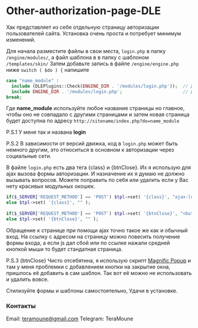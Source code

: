 # Other-authorization-page-DLE
Хак представляет из себя отдельную страницу авторизации пользователей сайта.
Установка очень проста и потребует минимум изменений.

Для начала разместите файлы в свои места, `login.php` в папку `/engine/modules/`, а файл шаблона в в папку с шаблоном `/templates/skin/`
Затем добавьте запись в файле `/engine/engine.php` ниже `switch ( $do ) {` напишите

```php
case "name_module" :
  include (DLEPlugins::Check(ENGINE_DIR . '/modules/login.php'));  // Для версий движка 13 и выше.
  include ENGINE_DIR . '/modules/login.php';                       // Для версии движка ниже 13.
break;
```
Где **name_module** используйте любое название страницы но главное, чтобы оно не совпадало с другими страницами 
и затем новая страница будет доступна по адресу `http://sitename/index.php?do=name_module`

P.S.1 У меня так и названа **login**

P.S.2 В зависимости от версий движка, код в `login.php` может быть немного другим, это относиться в основном к авторизации через социальные сети.

В файле `login.php` есть два тега {class} и {btnClose}. Их я использую для ajax вызова формы авторизации. 
И назначение их я думаю не должно вызывать вопросов. Можете поправить по себя или удалить если у Вас нету красивых модульных окошек.

```php
if($_SERVER['REQUEST_METHOD'] == 'POST') $tpl->set( '{class}', "ajax-login" );
else $tpl->set( '{class}', "" );
	
if($_SERVER['REQUEST_METHOD'] == 'POST') $tpl->set( '{btnClose}', "<button type=\"button\" class=\"mfp-close\">×</button>" );
else $tpl->set( '{btnClose}', "" );
```
Обращение к странице при помощи ajax точно такое же как и обычный вход. На ссылку с адресом на страницу можно повесить получение формы входа, а если js дал сбой или по ссылке нажали средней кнопкой мыши то будет стандатная страница.

P.S.3 {btnClose} Чисто отсебятина, я использую скрипт [Magnific Popup](https://dimsemenov.com/plugins/magnific-popup/) и там у меня
проблемки с добавлением кнопки на закрытие окна, пришлось её добавить в сам шаблон. Так вот её можно не использовать и удалить вовсе.

Стилизуйте формы и шаблоны самостоятельно, Удачи в установке.

### Контакты
Email: teramoune@gmail.com
Telegram: TeraMoune
